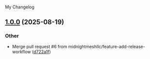 My Changelog
<a name="1.0.0"></a>
## [1.0.0](https://www.github.com/midnightmeshllc/Midnight.SOAP.SDK/releases/tag/v1.0.0) (2025-08-19)

### Other

* Merge pull request #6 from midnightmeshllc/feature-add-release-workflow ([d722a1f](https://www.github.com/midnightmeshllc/Midnight.SOAP.SDK/commit/d722a1f8b93d9d3885547a05360dcb792737b3af))

